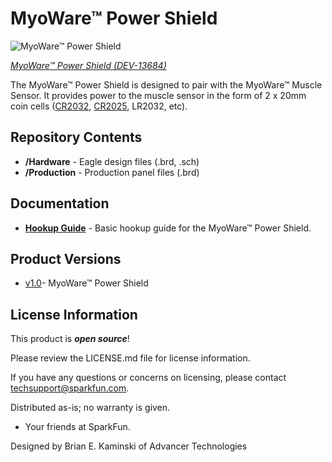 MyoWare™ Power Shield
========================================

![MyoWare™ Power Shield](https://cdn.sparkfun.com//assets/parts/1/1/1/4/4/13684-01.jpg)

[*MyoWare™ Power Shield (DEV-13684)*](https://www.sparkfun.com/products/13684)

The MyoWare™ Power Shield is designed to pair with the MyoWare™ Muscle Sensor.  It provides power to the muscle sensor in the form of 2 x 20mm coin cells ([CR2032](https://www.sparkfun.com/products/338), [CR2025](https://www.sparkfun.com/products/11928), LR2032, etc).

Repository Contents
-------------------

* **/Hardware** - Eagle design files (.brd, .sch)
* **/Production** - Production panel files (.brd)

Documentation
--------------
* **[Hookup Guide](https://learn.sparkfun.com/tutorials/myoware-muscle-sensor-kit)** - Basic hookup guide for the MyoWare™ Power Shield.

Product Versions
----------------
* [v1.0](https://www.sparkfun.com/products/13684)- MyoWare™ Power Shield

License Information
-------------------

This product is _**open source**_!

Please review the LICENSE.md file for license information.

If you have any questions or concerns on licensing, please contact techsupport@sparkfun.com.

Distributed as-is; no warranty is given.

- Your friends at SparkFun.

Designed by Brian E. Kaminski of Advancer Technologies
